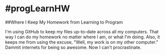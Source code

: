 #progLearnHW
===========

##Where I Keep My Homework from Learning to Program

I'm using GitHub to keep my files up-to-date across all my computers. That way I can do my homework no matter where I am, or what I'm doing. Also, it keeps me from using the excuse, "Well, my work is on my other computer." Dammit internets for being so awesome. Now I can't procrastinate. 
